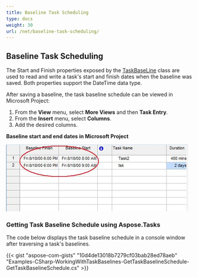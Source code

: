 ```yaml
---
title: Baseline Task Scheduling
type: docs
weight: 30
url: /net/baseline-task-scheduling/
---
```


## **Baseline Task Scheduling**
The Start and Finish properties exposed by the [TaskBaseLine](https://apireference.aspose.com/tasks/net/aspose.tasks/taskbaseline) class are used to read and write a task's start and finish dates when the baseline was saved. Both properties support the DateTime data type.

After saving a baseline, the task baseline schedule can be viewed in Microsoft Project:

1. From the **View** menu, select **More Views** and then **Task Entry**.
2. From the **Insert** menu, select **Columns**.
3. Add the desired columns.


**Baseline start and end dates in Microsoft Project** 

![todo:image_alt_text](baseline-task-scheduling_1.png)
### **Getting Task Baseline Schedule using Aspose.Tasks**
The code below displays the task baseline schedule in a console window after traversing a task's baselines.

{{< gist "aspose-com-gists" "10d4de13018b7279cf03bab28ed78aeb" "Examples-CSharp-WorkingWithTaskBaselines-GetTaskBaselineSchedule-GetTaskBaselineSchedule.cs" >}}
